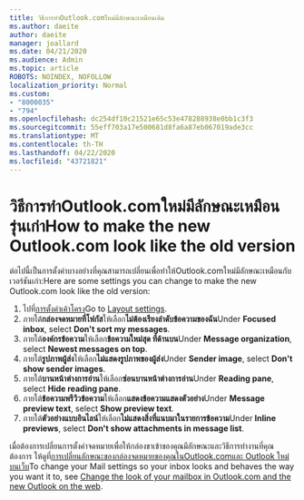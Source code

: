 ```yaml
---
title: วิธีการทําOutlook.comใหม่มีลักษณะเหมือนเดิม
ms.author: daeite
author: daeite
manager: joallard
ms.date: 04/21/2020
ms.audience: Admin
ms.topic: article
ROBOTS: NOINDEX, NOFOLLOW
localization_priority: Normal
ms.custom:
- "8000035"
- "794"
ms.openlocfilehash: dc254df10c21521e65c53e478288938e0bb1c3f3
ms.sourcegitcommit: 55eff703a17e500681d8fa6a87eb067019ade3cc
ms.translationtype: MT
ms.contentlocale: th-TH
ms.lasthandoff: 04/22/2020
ms.locfileid: "43721821"
---
```

# <a name="how-to-make-the-new-outlookcom-look-like-the-old-version"></a><span data-ttu-id="812b7-102">วิธีการทําOutlook.comใหม่มีลักษณะเหมือนรุ่นเก่า</span><span class="sxs-lookup"><span data-stu-id="812b7-102">How to make the new Outlook.com look like the old version</span></span>

<span data-ttu-id="812b7-103">ต่อไปนี้เป็นการตั้งค่าบางอย่างที่คุณสามารถเปลี่ยนเพื่อทําให้Outlook.comใหม่มีลักษณะเหมือนกับเวอร์ชันเก่า:</span><span class="sxs-lookup"><span data-stu-id="812b7-103">Here are some settings you can change to make the new Outlook.com look like the old version:</span></span>

1. <span data-ttu-id="812b7-104">ไปที่[การตั้งค่าเค้าโครง](https://outlook.live.com/mail/options/mail/layout)</span><span class="sxs-lookup"><span data-stu-id="812b7-104">Go to [Layout settings](https://outlook.live.com/mail/options/mail/layout).</span></span>
1. <span data-ttu-id="812b7-105">ภายใต้**กล่องจดหมายที่โฟกัส**ให้เลือก**ไม่ต้องเรียงลําดับข้อความของฉัน**</span><span class="sxs-lookup"><span data-stu-id="812b7-105">Under **Focused inbox**, select **Don't sort my messages**.</span></span>
1. <span data-ttu-id="812b7-106">ภายใต้**องค์กรข้อความ**ให้เลือก**ข้อความใหม่สุด ที่ด้านบน**</span><span class="sxs-lookup"><span data-stu-id="812b7-106">Under **Message organization**, select **Newest messages on top**.</span></span>
1. <span data-ttu-id="812b7-107">ภายใต้**รูปภาพผู้ส่ง**ให้เลือก**ไม่แสดงรูปภาพของผู้ส่ง**</span><span class="sxs-lookup"><span data-stu-id="812b7-107">Under **Sender image**, select **Don't show sender images**.</span></span>
1. <span data-ttu-id="812b7-108">ภายใต้**บานหน้าต่างการอ่าน**ให้เลือก**ซ่อนบานหน้าต่างการอ่าน**</span><span class="sxs-lookup"><span data-stu-id="812b7-108">Under **Reading pane**, select **Hide reading pane**.</span></span>
1. <span data-ttu-id="812b7-109">ภายใต้**ข้อความพรีวิวข้อความ**ให้เลือก**แสดงข้อความแสดงตัวอย่าง**</span><span class="sxs-lookup"><span data-stu-id="812b7-109">Under **Message preview text**, select **Show preview text**.</span></span>
1. <span data-ttu-id="812b7-110">ภายใต้**ตัวอย่างแบบอินไลน์**ให้เลือก**ไม่แสดงสิ่งที่แนบมาในรายการข้อความ**</span><span class="sxs-lookup"><span data-stu-id="812b7-110">Under **Inline previews**, select **Don't show attachments in message list**.</span></span>

<span data-ttu-id="812b7-111">เมื่อต้องการเปลี่ยนการตั้งค่าจดหมายเพื่อให้กล่องขาเข้าของคุณมีลักษณะและวิธีการทํางานที่คุณต้องการ ให้ดูที่[การเปลี่ยนลักษณะของกล่องจดหมายของคุณในOutlook.comและ Outlook ใหม่บนเว็บ](https://support.office.com/article/b41c2ecb-f23c-42b3-b7f8-659646d5e58c?wt.mc_id=Office_Outlook_com_Alchemy)</span><span class="sxs-lookup"><span data-stu-id="812b7-111">To change your Mail settings so your inbox looks and behaves the way you want it to, see [Change the look of your mailbox in Outlook.com and the new Outlook on the web](https://support.office.com/article/b41c2ecb-f23c-42b3-b7f8-659646d5e58c?wt.mc_id=Office_Outlook_com_Alchemy).</span></span>